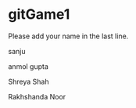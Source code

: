 # gitGame1
Please add your name in the last line. 





sanju

 



anmol gupta

Shreya Shah

Rakhshanda Noor
